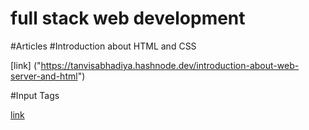 
# full stack web development
#Articles
#Introduction about HTML and CSS

[link] ("https://tanvisabhadiya.hashnode.dev/introduction-about-web-server-and-html")

#Input Tags

[link]("https://tanvisabhadiya.hashnode.dev/input-tags")

